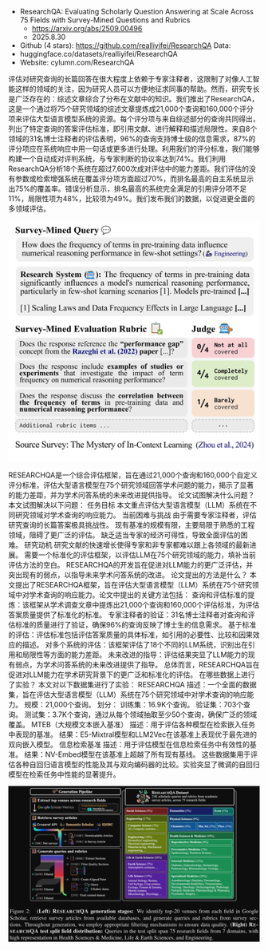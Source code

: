 - ResearchQA: Evaluating Scholarly Question Answering at Scale Across 75 Fields with Survey-Mined Questions and Rubrics
  - https://arxiv.org/abs/2509.00496
  - 2025.8.30
- Github (4 stars): https://github.com/realliyifei/ResearchQA
Data:
- huggingface.co/datasets/realliyifei/ResearchQA
- Website: cylumn.com/ResearchQA

评估对研究查询的长篇回答在很大程度上依赖于专家注释者，这限制了对像人工智能这样的领域的关注，因为研究人员可以方便地征求同事的帮助。然而，研究专长是广泛存在的：综述文章综合了分布在文献中的知识。我们推出了ResearchQA，这是一个通过将75个研究领域的综述文章提炼成21,000个查询和160,000个评分项来评估大型语言模型系统的资源。每个评分项与来自综述部分的查询共同得出，列出了特定查询的答案评估标准，即引用文献、进行解释和描述局限性。来自8个领域的31名博士注释者的评估表明，96%的查询支持博士级的信息需求，87%的评分项应在系统响应中用一句话或更多进行处理。利用我们的评分标准，我们能够构建一个自动成对评判系统，与专家判断的协议率达到74%。我们利用ResearchQA分析18个系统在超过7,600次成对评估中的能力差距。我们评估的没有参数或检索增强系统在覆盖评分项方面超过70%，而排名最高的自主系统显示出75%的覆盖率。错误分析显示，排名最高的系统完全满足的引用评分项不足11%，局限性项为48%，比较项为49%。我们发布我们的数据，以促进更全面的多领域评估。

![](.04_ResearchQA_images/评估.png)

RESEARCHQA是一个综合评估框架，旨在通过21,000个查询和160,000个自定义评分标准，评估大型语言模型在75个研究领域回答学术问题的能力，揭示了显著的能力差距，并为学术问答系统的未来改进提供指导。
论文试图解决什么问题？
本文试图解决以下问题：
任务目标
本文重点评估大型语言模型（LLM）系统在不同研究领域对学术查询的响应能力。
当前困难与挑战
由于需要专家注释者，评估研究查询的长篇答案极具挑战性。
现有基准的规模有限，主要局限于熟悉的工程领域，阻碍了更广泛的评估。
缺乏适当专家的经济可得性，导致全面评估的困难。
研究动机
研究文献的快速增长使得专家和非专家都难以跟上各领域的最新进展。
需要一个标准化的评估框架，以评估LLM在75个研究领域的能力，填补当前评估方法的空白。
RESEARCHQA的开发旨在促进对LLM能力的更广泛评估，并突出现有的弱点，以指导未来学术问答系统的改进。
论文提出的方法是什么？
本文提出了RESEARCHQA框架，旨在评估大型语言模型（LLM）系统在75个研究领域中对学术查询的响应能力。论文中提出的关键方法包括：
查询和评估标准的提炼：该框架从学术调查文章中提炼出21,000个查询和160,000个评估标准，为评估答案质量提供了标准化的标准。
专家注释者的验证：31名博士注释者对查询和评估标准的质量进行了验证，确保96%的查询反映了博士生的信息需求。
基于标准的评估：评估标准包括评估答案质量的具体标准，如引用的必要性、比较和因果效应的描述。
对多个系统的评估：该框架评估了18个不同的LLM系统，识别出在引用和局限性等方面的能力差距。
未来改进的指导：评估结果突显了LLM能力的现有弱点，为学术问答系统的未来改进提供了指导。
总体而言，RESEARCHQA旨在促进对LLM能力在学术研究背景下的更广泛和标准化的评估。
在哪些数据上进行了实验？
本文对以下数据集进行了实验：
RESEARCHQA
描述：一个全面的数据集，旨在评估大型语言模型（LLM）系统在75个研究领域中对学术查询的响应能力。
规模：21,000个查询。
划分：
训练集：16.9K个查询。
验证集：703个查询。
测试集：3.7K个查询，通过从每个领域抽取至少50个查询，确保广泛的领域覆盖。
MTEB（大规模文本嵌入基准）
描述：用于评估各种模型在检索嵌入任务中表现的基准。
结果：E5-Mixtral模型和LLM2Vec在该基准上表现优于最先进的双向嵌入模型。
信息检索基准
描述：用于评估模型在信息检索任务中有效性的基准。
结果：NV-Embed模型在该基准上超越了所有现有基线。
这些数据集用于评估各种自回归语言模型的性能及其与双向编码器的比较。实验突显了微调的自回归模型在检索任务中性能的显著提升。

![](.04_ResearchQA_images/数据配比.png)
